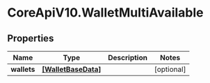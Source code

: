 # CoreApiV10.WalletMultiAvailable

## Properties
Name | Type | Description | Notes
------------ | ------------- | ------------- | -------------
**wallets** | [**[WalletBaseData]**](WalletBaseData.md) |  | [optional] 


